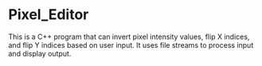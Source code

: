 # Pixel_Editor
This is a C++ program that can invert pixel intensity values, flip X indices, and flip Y indices based on user input. It uses file streams to process input and display output.
